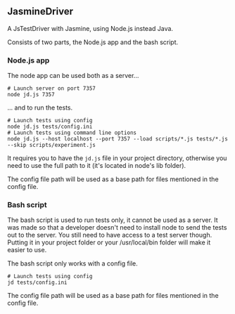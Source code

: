 ## JasmineDriver

A JsTestDriver with Jasmine, using Node.js instead Java.

Consists of two parts, the Node.js app and the bash script.

### Node.js app

The node app can be used both as a server...

    # Launch server on port 7357
    node jd.js 7357

... and to run the tests.

    # Launch tests using config
    node jd.js tests/config.ini
    # Launch tests using command line options
    node jd.js --host localhost --port 7357 --load scripts/*.js tests/*.js --skip scripts/experiment.js

It requires you to have the `jd.js` file in your project directory, otherwise
you need to use the full path to it (it's located in node's lib folder).

The config file path will be used as a base path for files mentioned in the
config file.

### Bash script

The bash script is used to run tests only, it cannot be used as a server.
It was made so that a developer doesn't need to install node to send the tests
out to the server. You still need to have access to a test server though.
Putting it in your project folder or your /usr/local/bin folder will make it
easier to use.

The bash script only works with a config file.

    # Launch tests using config
    jd tests/config.ini

The config file path will be used as a base path for files mentioned in the
config file.